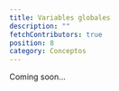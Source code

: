 ```yaml
---
title: Variables globales
description: ""
fetchContributors: true
position: 8
category: Conceptos
---
```


<alert>

Coming soon...

</alert>

<molecules-github-user-list :items="$contributors"></molecules-github-user-list>
